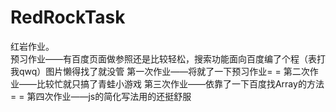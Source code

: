 # RedRockTask

红岩作业。  
预习作业——有百度页面做参照还是比较轻松，搜索功能面向百度编了个程（表打我qwq）图片懒得找了就没管
第一次作业——将就了一下预习作业= =
第二次作业——比较忙就只搞了青蛙小游戏
第三次作业——依靠了一下百度找Array的方法= =
第四次作业——js的简化写法用的还挺舒服
